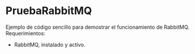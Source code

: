 # PruebaRabbitMQ

Ejemplo de código sencillo para demostrar el funcionamiento de RabbitMQ.
Requerimientos:
- RabbitMQ, instalado y activo.
